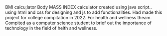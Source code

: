 BMI calcu;lator 
Body MASS INDEX calculator created using java script..
using html and css for designing and js to add functionalities.
Had made this project for college compitation in 2022. 
For health and wellness theam. 
Compited as a computer science student to brief out the importance of technology in the field of helth and wellness.
